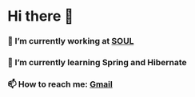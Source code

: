 # Hi there 👋

### 🔭 I’m currently working at [SOUL](https://soulunileaders.com/)
### 🌱 I’m currently learning Spring and Hibernate
### 📫 How to reach me: [Gmail](mailto:priyansu.sahoo@soulunileaders.com)

<!-- (**S**ustainable **O**utreach and **U**niversal **L**eadership Ltd.) -->
